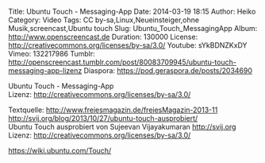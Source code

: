 Title: Ubuntu Touch - Messaging-App
Date: 2014-03-19 18:15
Author: Heiko
Category: Video
Tags: CC by-sa,Linux,Neueinsteiger,ohne Musik,screencast,Ubuntu touch
Slug: Ubuntu_Touch_MessagingApp
Album: http://www.openscreencast.de
Duration: 130000
License: http://creativecommons.org/licenses/by-sa/3.0/
Youtube: sYkBDNZKxDY
Vimeo: 132217986
Tumblr: http://openscreencast.tumblr.com/post/80083709945/ubuntu-touch-messaging-app-lizenz
Diaspora: https://pod.geraspora.de/posts/2034690

Ubuntu Touch - Messaging-App  
Lizenz: <http://creativecommons.org/licenses/by-sa/3.0/>  
  
Textquelle: <http://www.freiesmagazin.de/freiesMagazin-2013-11>  
<http://svij.org/blog/2013/10/27/ubuntu-touch-ausprobiert/>  
Ubuntu Touch ausprobiert von Sujeevan Vijayakumaran <http://svij.org>  
Lizenz: <http://creativecommons.org/licenses/by-sa/3.0/>  
  
<https://wiki.ubuntu.com/Touch/>

